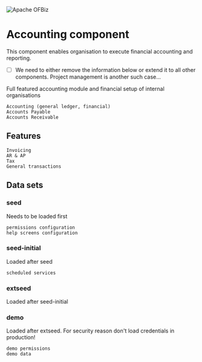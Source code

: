 <img src="https://camo.githubusercontent.com/b313d4ec52b77b5024e2988aaf76720258233e69/68747470733a2f2f6f6662697a2e6170616368652e6f72672f696d616765732f6f6662697a5f6c6f676f2e706e67" alt="Apache OFBiz" />

# Accounting component

This component enables organisation to execute financial accounting and reporting.

- [ ] We need to either remove the information below or extend it to all other components. Project management is another such case...

Full featured accounting module and financial setup of internal organisations

    Accounting (general ledger, financial)
    Accounts Payable
    Accounts Receivable

## Features

    Invoicing
    AR & AP
    Tax
    General transactions

## Data sets
### seed	
Needs to be loaded first

    permissions configuration
    help screens configuration

### seed-initial	
Loaded after seed

    scheduled services

### extseed	
Loaded after seed-initial	
	
### demo	
Loaded after extseed. For security reason don't load credentials in production!

    demo permissions
    demo data